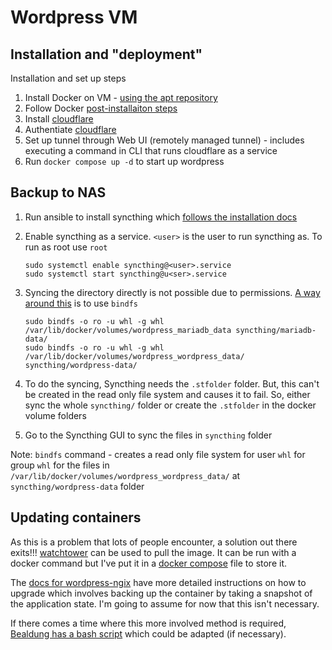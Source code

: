 # Wordpress VM

## Installation and "deployment"

Installation and set up steps

1. Install Docker on VM - [using the apt repository](https://docs.docker.com/engine/install/ubuntu/#install-using-the-repository)
2. Follow Docker [post-installaiton steps](https://docs.docker.com/engine/install/linux-postinstall/)
3. Install [cloudflare](https://pkg.cloudflare.com/index.html#ubuntu-jammy)
4. Authentiate [cloudflare](https://developers.cloudflare.com/cloudflare-one/connections/connect-networks/get-started/create-local-tunnel/#2-authenticate-cloudflared)
5. Set up tunnel through Web UI (remotely managed tunnel) - includes executing a command in CLI that runs cloudflare as a service
6. Run `docker compose up -d` to start up wordpress

## Backup to NAS

1. Run ansible to install syncthing which [follows the installation docs](https://apt.syncthing.net/)
2. Enable syncthing as a service. `<user>` is the user to run syncthing as. To run as root use `root`

   ```console
   sudo systemctl enable syncthing@<user>.service
   sudo systemctl start syncthing@u<ser>.service
   ```

3. Syncing the directory directly is not possible due to permissions. [A way around this](https://forum.syncthing.net/t/permission-denied-backing-up-docker-mounted-volumes/19335/4) is to use `bindfs`

   ```console
   sudo bindfs -o ro -u whl -g whl /var/lib/docker/volumes/wordpress_mariadb_data syncthing/mariadb-data/
   sudo bindfs -o ro -u whl -g whl /var/lib/docker/volumes/wordpress_wordpress_data/ syncthing/wordpress-data/
   ```

4. To do the syncing, Syncthing needs the `.stfolder` folder. But, this can't be created in the read only file system and causes it to fail. So, either sync the whole `syncthing/` folder or create the `.stfolder` in the docker volume folders
5. Go to the Syncthing GUI to sync the files in `syncthing` folder

Note: `bindfs` command - creates a read only file system for user `whl` for group `whl` for the files in `/var/lib/docker/volumes/wordpress_wordpress_data/` at `syncthing/wordpress-data` folder

## Updating containers

As this is a problem that lots of people encounter, a solution out there exits!!! [watchtower](https://containrrr.dev/watchtower/usage-overview/) can be used to pull the image. It can be run with a docker command but I've put it in a [docker compose](maintenance/docker-compose.yml) file to store it.

The [docs for wordpress-ngix](https://github.com/bitnami/containers/blob/main/bitnami/wordpress-nginx/README.md#upgrade-this-image) have more detailed instructions on how to upgrade which involves backing up the container by taking a snapshot of the application state. I'm going to assume for now that this isn't necessary.

If there comes a time where this more involved method is required, [Bealdung has a bash script](https://www.baeldung.com/ops/docker-container-auto-update-newest-base-images#2-preserving-configurations-during-automatic-updates) which could be adapted (if necessary).
